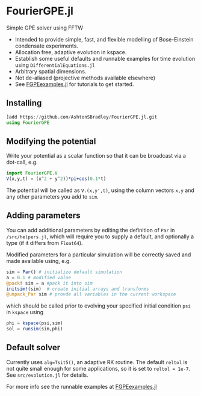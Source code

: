 # FourierGPE.jl
Simple GPE solver using FFTW

- Intended to provide simple, fast, and flexible modelling of Bose-Einstein condensate experiments.
- Allocation free, adaptive evolution in kspace.
- Establish some useful defaults and runnable examples for time evolution using `DifferentialEquations.jl`
- Arbitrary spatial dimensions.
- Not de-aliased (projective methods available elsewhere)
- See [FGPEexamples.jl](https://github.com/AshtonSBradley/FGPEexamples.jl) for tutorials to get started.

## Installing

```julia
]add https://github.com/AshtonSBradley/FourierGPE.jl.git
using FourierGPE
```

## Modifying the potential
Write your potential as a scalar function so that it can be broadcast via a dot-call, e.g.

```julia
import FourierGPE.V
V(x,y,t) = (x^2 + y^2))*pi+cos(0.1*t)
```

The potential will be called as `V.(x,y',t)`, using the column vectors `x,y` and any other parameters you add to `sim`.

## Adding parameters
You can add additional parameters by editing the definition of `Par` in `/src/helpers.jl`,
which will require you to supply a default, and optionally a type (if it differs from `Float64`).

Modified parameters for a particular simulation will be correctly saved and made available using, e.g.

```julia
sim = Par() # initialize default simulation
a = 0.1 # modified value
@pack! sim = a #pack it into sim
initsim!(sim)  # create initial arrays and transforms
@unpack_Par sim # provde all variables in the current workspace
```
which should be called prior to evolving your specified initial condition `psi` in `kspace` using

```julia
phi = kspace(psi,sim)
sol = runsim(sim,phi)
```

## Default solver
Currently uses `alg=Tsit5()`, an adaptive RK routine. The default `reltol` is not quite small enough for some applications, so it is set to `reltol = 1e-7`. See `src/evolution.jl` for details.

For more info see the runnable examples at [FGPEexamples.jl](https://github.com/AshtonSBradley/FGPEexamples.jl)
